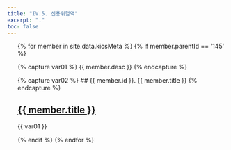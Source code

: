 ```yaml
---
title: "IV.5. 신용위험액"
excerpt: "."
toc: false
---
```


<ul>
{% for member in site.data.kicsMeta %}
 {% if member.parentId == '145' %}

  {% capture var01 %}
       {{ member.desc }}
  {% endcapture %}

  {% capture var02 %}
    ## {{ member.id }}. {{ member.title }}
  {% endcapture %}

  <h2><a href="{{ member.path | relative_url }}">{{ member.title }}</a></h2>
  <p>{{ var01 }}</p>

 {% endif %}
{% endfor %}
</ul>
